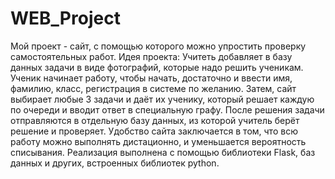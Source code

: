 # WEB_Project
Мой проект - сайт, с помощью которого можно упростить проверку самостоятельных работ.
Идея проекта:
  Учитеть добавляет в базу данных задачи в виде фотографий, которые надо решить ученикам.
  Ученик начинает работу, чтобы начать, достаточно и ввести имя, фамилию, класс, регистрация в системе по желанию.
  Затем, сайт выбирает любые 3 задачи и даёт их ученику, который решает каждую по очереди и вводит ответ в специальную графу.
  После решения задачи отправляются в отдельную базу данных, из которой учитель берёт решение и проверяет.
Удобство сайта заключается в том, что всю работу можно выполнять дистационно, и уменьшается вероятность списывания.
Реализация выполнена с помощью библиотеки Flask, баз данных и других, встроенных библиотек python.
